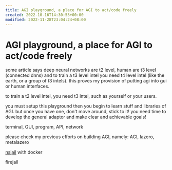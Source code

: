 ```yaml
---
title: AGI playground, a place for AGI to act/code freely
created: 2022-10-16T14:30:53+00:00
modified: 2022-11-28T23:04:24+08:00
---
```


# AGI playground, a place for AGI to act/code freely

some article says deep neural networks are t2 level, human are t3 level (connected dnns) and to train a t3 level intel you need t4 level intel (like the earth, or a group of t3 intels). this proves my provision of putting agi into gui or human interfaces.

to train a t2 level intel, you need t3 intel, such as yourself or your users.

you must setup this playground then you begin to learn stuff and libraries of AGI. but once you have one, don't move around, stick to it! you need time to develop the general adaptor and make clear and achievable goals!

terminal, GUI, program, API, network

please check my previous efforts on building AGI, namely: AGI, lazero, metalazero

[nsjail](https://nsjail.dev/) with docker

firejail
